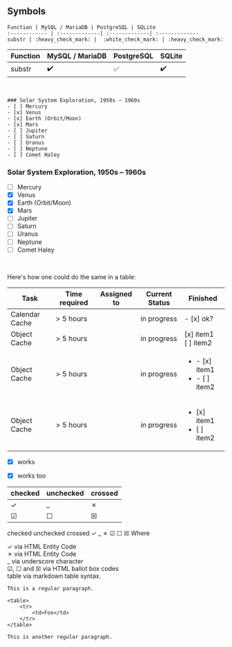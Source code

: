 ## Symbols

    Function | MySQL / MariaDB | PostgreSQL | SQLite
    :------------ | :-------------| :-------------| :-------------
    substr | :heavy_check_mark: |  :white_check_mark: | :heavy_check_mark:

Function | MySQL / MariaDB | PostgreSQL | SQLite
:------------ | :-------------| :-------------| :-------------
substr | :heavy_check_mark: |  :white_check_mark: | :heavy_check_mark:

<br/>

    ### Solar System Exploration, 1950s – 1960s
    - [ ] Mercury
    - [x] Venus
    - [x] Earth (Orbit/Moon)
    - [x] Mars
    - [ ] Jupiter
    - [ ] Saturn
    - [ ] Uranus
    - [ ] Neptune
    - [ ] Comet Haley


### Solar System Exploration, 1950s – 1960s

- [ ] Mercury
- [x] Venus
- [x] Earth (Orbit/Moon)
- [x] Mars
- [ ] Jupiter
- [ ] Saturn
- [ ] Uranus
- [ ] Neptune
- [ ] Comet Haley

<br/>

Here's how one could do the same in a table:

| Task           | Time required | Assigned to   | Current Status | Finished | 
|----------------|---------------|---------------|----------------|-----------|
| Calendar Cache | > 5 hours  |  | in progress | - [x] ok?
| Object Cache   | > 5 hours  |  | in progress | [x] item1<br/>[ ] item2
| Object Cache   | > 5 hours  |  | in progress | <ul><li>- [x] item1</li><li>- [ ] item2</li></ul>
| Object Cache   | > 5 hours  |  | in progress | <ul><li>[x] item1</li><li>[ ] item2</li></ul>


- [x] works
- [x] works too




|checked|unchecked|crossed|
|---|---|---|
|&check;|_|&cross;|
|&#x2611;|&#x2610;|&#x2612;|
checked	unchecked	crossed
✓	_	✗
☑	☐	☒
Where  

✓ via HTML Entity Code <br/>
✗ via HTML Entity Code  <br/>
_ via underscore character  <br/>
☑, ☐ and ☒ via HTML ballot box codes  <br/>
table via markdown table syntax.  <br/>


    This is a regular paragraph.

    <table>
        <tr>
            <td>Foo</td>
        </tr>
    </table>

    This is another regular paragraph.


